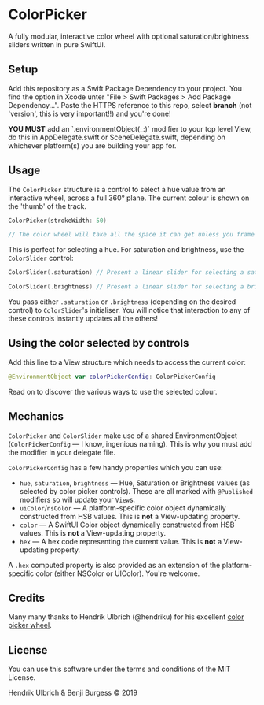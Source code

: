 # ColorPicker

A fully modular, interactive color wheel with optional saturation/brightness sliders written in pure SwiftUI.

## Setup

Add this repository as a Swift Package Dependency to your project. You find the option in Xcode unter "File > Swift Packages > Add Package Dependency...". Paste the HTTPS reference to this repo, select **branch** (not 'version', this is very important!!) and you're done!

<aside class="notice">
    <b>YOU MUST</b> add an `.environmentObject(_:)` modifier to your top level View, do this in AppDelegate.swift or SceneDelegate.swift, depending on whichever platform(s) you are building your app for.
</aside>

## Usage

The `ColorPicker` structure is a control to select a hue value from 
an interactive wheel, across a full 360° plane. The current colour is shown on the 'thumb' of the track.

```swift
ColorPicker(strokeWidth: 50)

// The color wheel will take all the space it can get unless you frame it to a custom size. You are also able to specify the `strokeWidth` of the color wheel over the given property.
```

This is perfect for selecting a hue. For saturation and brightness, use the `ColorSlider` control:

```swift
ColorSlider(.saturation) // Present a linear slider for selecting a saturation value between 0...1.0

ColorSlider(.brightness) // Present a linear slider for selecting a brightness value between 0...1.0

```
You pass either `.saturation` or `.brightness` (depending on the desired control) to `ColorSlider`'s initialiser. You will notice that interaction to any of these controls instantly updates all the others!

##  Using the color selected by controls
Add this line to a View structure which needs to access the current color:
```swift
@EnvironmentObject var colorPickerConfig: ColorPickerConfig
```

Read on to discover the various ways to use the selected colour. 

## Mechanics
`ColorPicker` and `ColorSlider` make use of a shared EnvironmentObject (`ColorPickerConfig` — I know, ingenious naming). This is why you must add the modifier in your delegate file.

`ColorPickerConfig` has a few handy properties which you can use:

- `hue`, `saturation`,  `brightness` — Hue, Saturation or Brightness values (as selected by color picker controls). These are all marked with `@Published` modifiers so will update your `View`s.
- `uiColor`/`nsColor` — A platform-specific color object dynamically constructed from HSB values. This is **not** a View-updating property.
- `color` — A SwiftUI Color object dynamically constructed from HSB values. This is **not** a View-updating property.
- `hex` — A hex code representing the current value. This is **not** a View-updating property.

A `.hex` computed property is also provided as an extension of the platform-specific color (either NSColor or UIColor). You're welcome.


## Credits

Many many thanks to Hendrik Ulbrich (@hendriku) for his excellent [color picker wheel](https://github.com/hendriku/ColorPicker).


## License

You can use this software under the terms and conditions of the MIT License.

Hendrik Ulbrich & Benji Burgess © 2019
